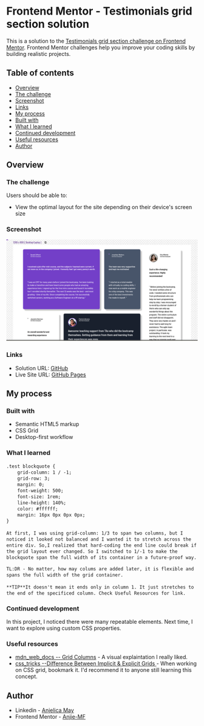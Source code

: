 # Frontend Mentor - Testimonials grid section solution

This is a solution to the [Testimonials grid section challenge on Frontend Mentor](https://www.frontendmentor.io/challenges/testimonials-grid-section-Nnw6J7Un7). Frontend Mentor challenges help you improve your coding skills by building realistic projects. 

## Table of contents

  - [Overview](#overview)
  - [The challenge](#the-challenge)
  - [Screenshot](#screenshot)
  - [Links](#links)
  - [My process](#my-process)
  - [Built with](#built-with)
  - [What I learned](#what-i-learned)
  - [Continued development](#continued-development)
  - [Useful resources](#useful-resources)
  - [Author](#author)


## Overview

### The challenge

Users should be able to:

- View the optimal layout for the site depending on their device's screen size

### Screenshot

![](./images/Screenshot%202025-05-20%2011.57.06%20AM.png )


### Links

- Solution URL: [GitHub](https://your-solution-url.com)
- Live Site URL: [GitHub Pages](https://your-live-site-url.com)


## My process

### Built with

- Semantic HTML5 markup
- CSS Grid
- Desktop-first workflow


### What I learned


```
.test blockquote {
    grid-column: 1 / -1;
    grid-row: 3;
    margin: 0;
    font-weight: 500;
    font-size: 1rem;
    line-height: 140%;
    color: #ffffff;
    margin: 16px 0px 0px 0px;
}

At first, I was using grid-column: 1/3 to span two columns, but I noticed it looked not balanced and I wanted it to stretch across the entire div. So,I realized that hard-coding the end line could break if the grid layout ever changed. So I switched to 1/-1 to make the blockquote span the full width of its container in a future-proof way. 

```
```
TL:DR - No matter, how may colums are added later, it is flexible and spans the full width of the grid container. 

**TIP**It doesn't mean it ends only in column 1. It just stretches to the end of the specificed column. Check Useful Resources for link.
```

### Continued development

In this project, I noticed there were many repeatable elements. Next time, I want to explore using custom CSS properties. 


### Useful resources

- [mdn_web_docs -- Grid Columns](https://developer.mozilla.org/en-US/docs/Web/CSS/grid-column) - A visual explaintation I really liked.
- [css_tricks --Difference Between Implicit & Explicit Grids ](https://css-tricks.com/difference-explicit-implicit-grids/) - When working on CSS grid, bookmark it.  I'd recommend it to anyone still learning this concept.


## Author

- Linkedin - [Anjelica May](www.linkedin.com/in/anjiemay23)
- Frontend Mentor - [Anjie-MF](https://www.frontendmentor.io/profile/Anjie-MF)


